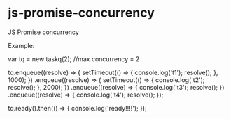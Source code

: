 # js-promise-concurrency
JS Promise concurrency

Example:

  var tq = new taskq(2);        //max concurrency = 2 
  

  tq.enqueue((resolve) => {
    setTimeout(() => {
      console.log('t1');
      resolve();
    }, 1000);
  })
  .enqueue((resolve) => {
    setTimeout(() => {
      console.log('t2');
      resolve();
    }, 2000);
  })
  .enqueue((resolve) => {
    console.log('t3');
    resolve();
  })
  .enqueue((resolve) => {
    console.log('t4');
    resolve();
  });

  tq.ready().then(() => {
    console.log('ready!!!!');
  });
